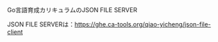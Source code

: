 Go言語育成カリキュラムのJSON FILE SERVER

JSON FILE SERVERは：https://ghe.ca-tools.org/qiao-yicheng/json-file-client

